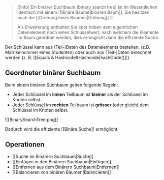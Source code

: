 >[!info]
>Ein binärer Suchbaum (binary search tree) ist im Wesentlichen identisch mit einem [[Binäre Bäume|binären Baum]]. Sie besitzen auch die [[Ordnung eines Baumes|Ordnung]] 2.
>
>Als Erweiterung enthalten Sie aber neben dem eigentlichen Datenelement noch einen Schlüsselwert, nach welchem die Elemente im Baum geordnet werden, dies ermöglicht dann die effiziente Suche.

Der Schlüssel kann aus (Teil-)Daten des Datenelements bestehen. (z.B. Matrikelnummer eines Studenten) oder auch aus (Teil-)Daten berechnet werden (z. B. [[Equals & Hashcode#Hashcode|hashCode()]]).

## Geordneter binärer Suchbaum
Beim einem binären Suchbaum gelten folgende Regeln:
- Jeder Schlüssel im **linken** Teilbaum ist **kleiner** als der Schlüssel im Knoten selbst.
- Jeder Schlüssel im **rechten** Teilbaum ist **grösser** (oder gleich) dem Schlüssel im Knoten selbst.

![[BinarySearchTree.png]]

Dadurch wird die effiziente [[Binäre Suche]] ermöglicht.

## Operationen
- [[Suche im Binärern Suchbaum|Suche]]
- [[Einfügen in den Binärern Suchbaum|Einfügen]]
-  [[Entfernen aus dem Binärern Suchbaum|Entfernen]]
- [[Balancieren von binären Bäumen|Balancieren]]